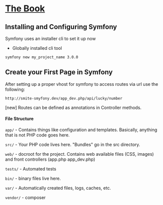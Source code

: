 # [The Book](https://symfony.com/doc/current/book/index.html)

## Installing and Configuring Symfony

Symfony uses an installer cli to set it up now

* Globally installed cli tool

`symfony new my_project_name 3.0.0`

## Create your First Page in Symfony

After setting up a proper vhost for symfony to access routes via url use the following: 

`http://smite-smyfony.dev/app_dev.php/api/lucky/number`

[new] Routes can be defined as annotations in Controller methods.

#### File Structure

`app/` - Contains things like configuration and templates. Basically, anything that is not PHP code goes here.

`src/` - Your PHP code lives here. "Bundles" go in the src directory.

`web/` - docroot for the project. Contains web available files (CSS, images) and front controllers (app.php app_dev.php)

`tests/` - Automated tests

`bin/` - binary files live here.

`var/` - Automatically created files, logs, caches, etc.

`vendor/` - composer 